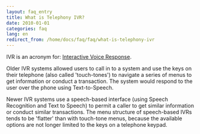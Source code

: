 ```yaml
---
layout: faq_entry
title: What is Telephony IVR?
date: 2010-01-01
categories: faq
lang: en
redirect_from: /home/docs/faq/faq/what-is-telephony-ivr
---
```

IVR is an acronym for: [Interactive Voice Response](http://en.wikipedia.org/wiki/Interactive_Voice_Response).

Older IVR systems allowed users to call in to a system and use the keys on their telephone (also called 'touch-tones') to navigate a series of menus to get information or conduct a transaction.  The system would respond to the user over the phone using Text-to-Speech.

Newer IVR systems use a speech-based interface (using Speech Recognition and Text to Speech) to permit a caller to get similar information or conduct similar transactions.  The menu structure of speech-based IVRs tends to be 'flatter' than with touch-tone menus, because the available options are not longer limited to the keys on a telephone keypad.
